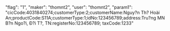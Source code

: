"flag": "1",
    "maker": "thomnt2",
    "user": "thomnt2",
    "param1": "cicCode:4031840274;customerType:2;customerName:Nguy?n Th? Hoài An;productCode:S11A;customerType:1;idNo:123456789;address:Tru?ng MN B?n Ngo?i, Ð?i T?, TN:registerNo:123456789; taxCode:1233"

